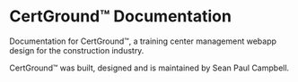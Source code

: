 # CertGround&trade; Documentation

Documentation for CertGround™, a training center management webapp design for the construction industry.

CertGround™️ was built, designed and is maintained by Sean Paul Campbell.
